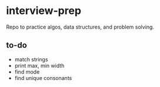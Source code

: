 # interview-prep
Repo to practice algos, data structures, and problem solving.


## to-do
- match strings
- print max, min width
- find mode
- find unique consonants 